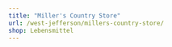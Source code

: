 ```yaml
---
title: "Miller's Country Store"
url: /west-jefferson/millers-country-store/
shop: Lebensmittel
---
```


